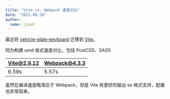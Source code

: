 ```yaml
---
title: "Vite vs. Webpack 速度对比"
date: "2022-06-26"
author:
  name: LiuuY
---
```


最近将 [vehicle-plate-keyboard](https://github.com/LiuuY/vehicle-plate-keyboard) 迁移到 [Vite](https://github.com/vitejs/vite)。

同为构建 umd 格式速度对比，包括 PostCSS、SASS

| Vite@2.9.12 | Webpack@4.3.3 |
| ----------- | ------------- |
| 6.59s       | 5.57s         |

虽然在编译速度略落后于 Webpack，但是 Vite 有更好的输出 es 格式支持，配置也非常简单。
